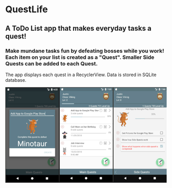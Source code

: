 # QuestLife

<h2>A ToDo List app that makes everyday tasks a quest!</h2>

<h3>Make mundane tasks fun by defeating bosses while you work! Each item on your list is created as a "Quest". Smaller Side Quests can be added to each Quest.</h3>

<p>The app displays each quest in a RecyclerView. Data is stored in SQLite database.</p>




![Alt text](app_images/QuestLifeStoreImage_smaller.jpg)




